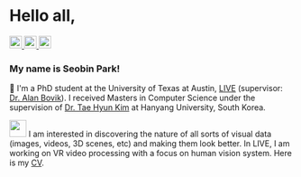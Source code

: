 # Hello all,

<a href="mailto:jinyoung.ko@mail.utoronto.ca" target="_blank">
    <img width="22px" src="https://en.wikipedia.org/wiki/Microsoft_Outlook#/media/File:Microsoft_Office_Outlook_(2018%E2%80%93present).svg" />
</a>
<a href="https://scholar.google.com/citations?user=K5swiH0AAAAJ" target="_blank">
    <img width="22px" src="https://icon-icons.com/downloadimage.php?id=130918&root=2108/PNG/32/&file=google_scholar_icon_130918.png" />
</a>
<a href="https://www.linkedin.com/in/seobin-park-715786187/" target="_blank">
    <img width="22px" src="https://us-central1-iconscout-1539.cloudfunctions.net/iconscout-gcp-functions-production-download?name=linkedin&download=1&url=https%3A%2F%2Fcdn.iconscout.com%2Ficon%2Ffree%2Fpng-24%2F461814.png&width=24&height=24" />
</a>


### My name is Seobin Park! 

🌱 I'm a PhD student at the University of Texas at Austin, [LIVE](https://live.ece.utexas.edu/) (supervisor: [Dr. Alan Bovik](http://utw10503.utweb.utexas.edu/bovik.php)). I received Masters in Computer Science under the supervision of [Dr. Tae Hyun Kim](https://sites.google.com/site/lliger9/) at Hanyang University, South Korea. 

<img src="https://media.giphy.com/media/WUlplcMpOCEmTGBtBW/giphy.gif" width="30"> I am interested in discovering the nature of all sorts of visual data (images, videos, 3D scenes, etc) and making them look better. In LIVE, I am working on VR video processing with a focus on human vision system. Here is my [CV](https://drive.google.com/file/d/1MI8tBAodGvGa4tguMH5W34X8F8UKqsIc/view?usp=sharing).






<!--
**parkseobin/parkseobin** is a ✨ _special_ ✨ repository because its `README.md` (this file) appears on your GitHub profile.

Here are some ideas to get you started:

- 🔭 I’m currently working on ...
- 🌱 I’m currently learning ...
- 👯 I’m looking to collaborate on ...
- 🤔 I’m looking for help with ...
- 💬 Ask me about ...
- 📫 How to reach me: ...
- 😄 Pronouns: ...
- ⚡ Fun fact: ...
https://github.com/abhisheknaiidu/awesome-github-profile-readme#descriptive-

-->
